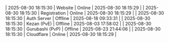 | 2025-08-30 18:15:30 | Website | Online | 2025-08-30 18:15:29 |
| 2025-08-30 18:15:30 | Registration | Online | 2025-08-30 18:15:29 |
| 2025-08-30 18:15:30 | Auth Server | Offline | 2025-08-18 09:33:31 |
| 2025-08-30 18:15:30 | Kezan (PvE) | Offline | 2025-08-03 17:58:02 |
| 2025-08-30 18:15:30 | Gurubashi (PvP) | Offline | 2025-08-23 21:44:06 |
| 2025-08-30 18:15:30 | Cloudflare | Online | 2025-08-30 18:15:29 |
